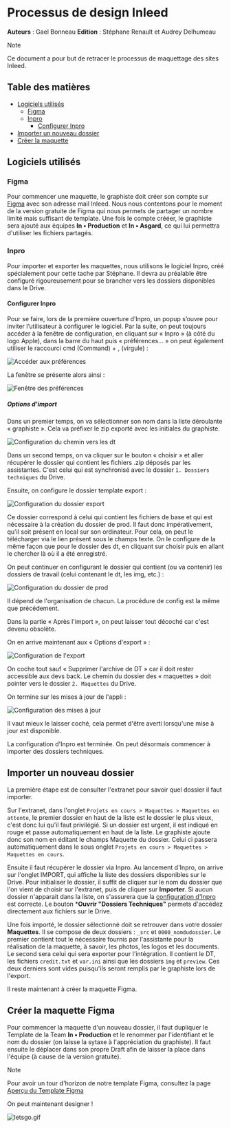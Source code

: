# Processus de design Inleed

**Auteurs** : Gael Bonneau
**Edition** : Stéphane Renault et Audrey Delhumeau

> [!NOTE]
>Ce document a pour but de retracer le processus de maquettage des sites Inleed.

## Table des matières
- [Logiciels utilisés](#logiciels-utilisés)
  - [Figma](#figma)
  - [Inpro](#inpro)
    - [Configurer Inpro](#configurer-inpro)
- [Importer un nouveau dossier](#importer-un-nouveau-dossier)
- [Créer la maquette](#creer-la-maquette)

## Logiciels utilisés
### Figma
Pour commencer une maquette, le graphiste doit créer son compte sur [Figma](https://www.figma.com/signup) avec son adresse mail Inleed. Nous nous contentons pour le moment de la version gratuite de Figma qui nous permets de partager un nombre limité mais suffisant de template. Une fois le compte crééer, le graphiste sera ajouté aux équipes **In • Production** et **In • Asgard**, ce qui lui permettra d'utiliser les fichiers partagés.

### Inpro
Pour importer et exporter les maquettes, nous utilisons le logiciel Inpro, créé spécialement pour cette tache par Stéphane. Il devra au préalable être configuré rigoureusement pour se brancher vers les dossiers disponibles dans le Drive.

#### Configurer Inpro
Pour se faire, lors de la première ouverture d’Inpro, un popup s’ouvre pour inviter l’utilisateur à configurer le logiciel. Par la suite, on peut toujours accéder à la fenêtre de configuration, en cliquant sur « Inpro » (à côté du logo Apple), dans la barre du haut puis « préférences… » on peut également utiliser le raccourci cmd (Command) + , (virgule) :

![Accéder aux préférences](imgs/acces_preferences.png)

La fenêtre se présente alors ainsi :

![Fenêtre des préférences](imgs/fenetre_pref_inpro.jpg)

##### Options d'import
Dans un premier temps, on va sélectionner son nom dans la liste déroulante « graphiste ». Cela va préfixer le zip exporté avec les initiales du graphiste.

![Configuration du chemin vers les dt](imgs/config_dt.jpg)

Dans un second temps, on va cliquer sur le bouton « choisir » et aller récupérer le dossier qui contient les fichiers .zip déposés par les assistantes. C'est celui qui est synchronisé avec le dossier `1. Dossiers techniques` du Drive.

Ensuite, on configure le dossier template export :

![Configuration du dossier export](imgs/config_dossier_export.jpg)

Ce dossier correspond à celui qui contient les fichiers de base et qui est nécessaire à la création du dossier de prod. Il faut donc impérativement, qu'il soit présent en local sur son ordinateur. Pour cela, on peut le télécharger via le lien présent sous le champs texte.
On le configure de la même façon que pour le dossier des dt, en cliquant sur choisir puis en allant le chercher là où il a été enregistré.

On peut continuer en configurant le dossier qui contient (ou va contenir) les dossiers de travail (celui contenant le dt, les img, etc.) :

![Configuration du dossier de prod](imgs/config_dossiers_prod.jpg)

Il dépend de l'organisation de chacun. La procédure de config est la même que précédement.

Dans la partie « Après l'import », on peut laisser tout décoché car c'est devenu obsolète.

On en arrive maintenant aux « Options d'export » :

![Configuration de l'export](imgs/config_export.jpg)

On coche tout sauf « Supprimer l'archive de DT » car il doit rester accessible aux devs back. Le chemin du dossier des « maquettes » doit pointer vers le dossier `2. Maquettes` du Drive.

On termine sur les mises à jour de l'appli :

![Configuration des mises à jour](imgs/config_update.jpg)

Il vaut mieux le laisser coché, cela permet d'être averti lorsqu'une mise à jour est disponible.

La configuration d'Inpro est terminée. On peut désormais commencer à importer des dossiers techniques.


## Importer un nouveau dossier
La première étape est de consulter l'extranet pour savoir quel dossier il faut importer.

Sur l'extranet, dans l'onglet `Projets en cours > Maquettes > Maquettes en attente`, le premier dossier en haut de la liste est le dossier le plus vieux, c'est donc lui qu'il faut privilégié. Si un dossier est urgent, il est indiqué en rouge et passe automatiquement en haut de la liste. Le graphiste ajoute donc son nom en éditant le champs Maquette du dossier. Celui ci passera automatiquement dans le sous onglet `Projets en cours > Maquettes > Maquettes en cours`.

Ensuite il faut récupérer le dossier via Inpro. Au lancement d'Inpro, on arrive sur l'onglet IMPORT, qui affiche la liste des dossiers disponibles sur le Drive. Pour initialiser le dossier, il suffit de cliquer sur le nom du dossier que l'on vient de choisir sur l'extranet, puis de cliquer sur **Importer**.
Si aucun dossier n'apparait dans la liste, on s'assurera que la [configuration d'Inpro](#configurer-inpro) est correcte. Le bouton ***Ouvrir "Dossiers Techniques"** permets d'accèdez directement aux fichiers sur le Drive.

Une fois importé, le dossier sélectionné doit se retrouver dans votre dossier **Maquettes**. Il se compose de deux dossiers : `_src` et `0000_nomdudossier`. Le premier contient tout le nécessaire fournis par l'assistante pour la réalisation de la maquette, à savoir, les photos, les logos et les documents. Le second sera celui qui sera exporter pour l'intégration. Il contient le DT, les fichiers `credit.txt` et `var.ini` ainsi que les dossiers `img` et `preview`. Ces deux derniers sont vides puisqu'ils seront remplis par le graphiste lors de l'export.

Il reste maintenant à créer la maquette Figma.

## Créer la maquette Figma

Pour commencer la maquette d'un nouveau dossier, il faut dupliquer le Template de la Team **In • Production** et le renommer par l'identifiant et le nom du dossier (on laisse la sytaxe à l'appréciation du graphiste). Il faut ensuite le déplacer dans son propre Draft afin de laisser la place dans l'équipe (à cause de la version gratuite).

> [!NOTE]
> Pour avoir un tour d'horizon de notre template Figma, consultez la page [Aperçu du Template Figma](/Aperçu%20du%20template%20Figma.md)

On peut maintenant designer !

![letsgo.gif](gifs/letsgo.gif)